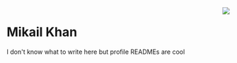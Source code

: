 <img align="right" src="https://github-readme-stats.vercel.app/api/top-langs/?username=mkhan45&hide=Makefile,Jupyter%20Notebook,HTML,SCSS&langs_count=15&exclude_repo=two-flappy,dwm,st,tsPong&count_private=false&show_icons=false" />

# Mikail Khan

I don't know what to write here but profile READMEs are cool
